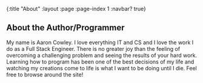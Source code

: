 {:title "About"
 :layout :page
 :page-index 1
 :navbar? true}

## About the Author/Programmer

My name is Aaron Cowley.  I love everything IT and CS and I love the work I do as a Full Stack Engineer.  There is no greater joy than the feeling of overcoming a challenging problem and seeing the results of your hard work.  Learning how to program has been one of the best decisions of my life and watching my creations come to life is what I want to be doing until I die.  Feel free to browse around the site!

